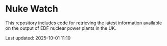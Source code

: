 # Nuke Watch

This repository includes code for retrieving the latest information available on the output of EDF nuclear power plants in the UK.

Last updated: 2025-10-01 11:10